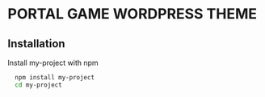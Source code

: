 
# PORTAL GAME WORDPRESS THEME



## Installation

Install my-project with npm

```bash
  npm install my-project
  cd my-project
```
    
